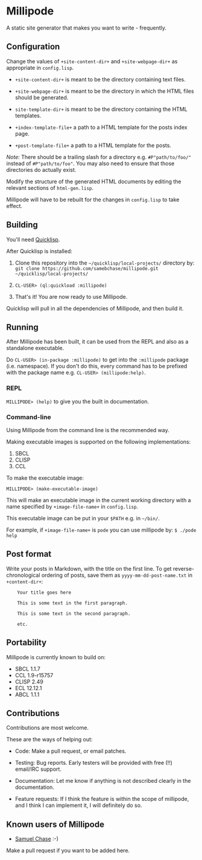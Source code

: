 # Millipode

A static site generator that makes you want to write - frequently.

## Configuration

Change the values of `+site-content-dir+` and `+site-webpage-dir+` as
appropriate in `config.lisp`.

- `+site-content-dir+` is meant to be the directory containing text
  files.

- `+site-webpage-dir+` is meant to be the directory in which the HTML
  files should be generated.

- `site-template-dir+` is meant to be the directory containing the HTML
templates.

- `+index-template-file+` a path to a HTML template for the posts
  index page.

- `+post-template-file+` a path to a HTML template for the posts.

_Note:_ There should be a trailing slash for a directory
e.g. `#P"path/to/foo/"` instead of `#P"path/to/foo"`. You may also
need to ensure that those directories do actually exist.

Modify the structure of the generated HTML documents by editing the
relevant sections of `html-gen.lisp`.

Millipode will have to be rebuilt for the changes in `config.lisp` to
take effect.

## Building

You'll need [Quicklisp](http://www.quicklisp.org/).

After Quicklisp is installed:

1. Clone this repository into the `~/quicklisp/local-projects/`
directory by: `git clone https://github.com/samebchase/millipode.git
~/quicklisp/local-projects/`

2. `CL-USER> (ql:quickload :millipode)`

3. That's it! You are now ready to use Millipode.

Quicklisp will pull in all the dependencies of Millipode, and then
build it.

## Running

After Millipode has been built, it can be used from the REPL and also
as a standalone executable.

Do `CL-USER> (in-package :millipode)` to get into the `:millipode`
package (i.e. namespace). If you don't do this, every command has to
be prefixed with the package name e.g. `CL-USER> (millipode:help)`.

### REPL

`MILLIPODE> (help)` to give you the built in documentation.

### Command-line

Using Millipode from the command line is the recommended way.

Making executable images is supported on the following
implementations:

1. SBCL
2. CLISP
3. CCL

To make the executable image:

`MILLIPODE> (make-executable-image)`

This will make an executable image in the current working directory
with a name specified by `+image-file-name+` in `config.lisp`.

This executable image can be put in your `$PATH` e.g. in `~/bin/`.

For example, if `+image-file-name+` is `pode` you can use millipode by:
`$ ./pode help`

## Post format

Write your posts in Markdown, with the title on the first line. To get
reverse-chronological ordering of posts, save them as
`yyyy-mm-dd-post-name.txt` in `+content-dir+`:

		Your title goes here

		This is some text in the first paragraph.

		This is some text in the second paragraph.

		etc.

## Portability

Millipode is currently known to build on:

- SBCL 1.1.7
- CCL 1.9-r15757
- CLISP 2.49
- ECL 12.12.1
- ABCL 1.1.1

## Contributions

Contributions are most welcome.

These are the ways of helping out:

- Code: Make a pull request, or email patches.

- Testing: Bug reports. Early testers will be provided with free (!!)
  email/IRC support.

- Documentation: Let me know if anything is not described clearly in
  the documentation.

- Feature requests: If I think the feature is within the scope of
  millipode, and I think I can implement it, I will definitely do so.

## Known users of Millipode

- [Samuel Chase](http://www.samebchase.com/) :-)

Make a pull request if you want to be added here.